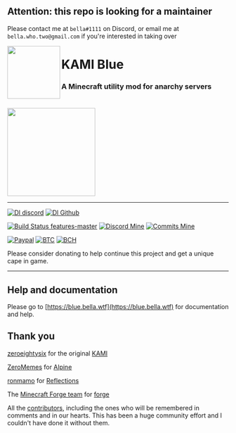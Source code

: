 ## Attention: this repo is looking for a maintainer 

Please contact me at `bella#1111` on Discord, or email me at `bella.who.two@gmail.com` if you're interested in taking over

<img src="https://github.com/kami-blue/assets/blob/assets/assets/icons/kami.svg" align="left" width="120"/>

# KAMI Blue 

### A Minecraft utility mod for anarchy servers

# 
<a href="https://blue.bella.wtf/download">
<img src="https://github.com/kami-blue/assets/blob/assets/assets/icons/download.svg" width="200"/>
</a>

***

[![Dl discord](https://img.shields.io/badge/downloads-47k-brightgreen?logo=discord&logoColor=white)](https://discord.gg/KfpqwZB)
[![Dl Github](https://img.shields.io/github/downloads/kami-blue/client/total?label=downloads&logo=github)](https://github.com/kami-blue/client/releases)

[![Build Status features-master](https://img.shields.io/travis/com/S-B99/kamiblue/feature/master?logo=gradle&label=build)](https://travis-ci.com/S-B99/kamiblue/)
[![Discord Mine](https://img.shields.io/discord/573954110454366214?label=chat&logo=discord&logoColor=white)](https://discord.gg/KfpqwZB)
[![Commits Mine](https://img.shields.io/github/commits-since/kami-blue/client/v1.0.1/feature/master?color=light-green&label=commits&logo=git&logoColor=white)](https://github.com/kami-blue/client/releases)

[![Paypal](https://img.shields.io/badge/paypal-donate-red?color=169bd7&logo=paypal)](https://paypal.me/bellawhotwo) 
[![BTC](https://img.shields.io/badge/btc-clickme-red?color=f08b16&logo=bitcoin)](https://www.blockchain.com/btc/address/19pH4aNZZMPJkqQ2826BauRokyBs1NYon7)
[![BCH](https://img.shields.io/badge/bch-clickme-red?color=2db300&logo=cash-app)](https://www.blockchain.com/bch/address/19pH4aNZZMPJkqQ2826BauRokyBs1NYon7) 

Please consider donating to help continue this project and get a unique cape in game. 

***

## Help and documentation

Please go to [https://blue.bella.wtf](https://blue.bella.wtf) for documentation and help.

## Thank you

[zeroeightysix](https://github.com/zeroeightysix) for the original [KAMI](https://github.com/zeroeightysix/KAMI)

[ZeroMemes](https://github.com/ZeroMemes) for [Alpine](https://github.com/ZeroMemes/Alpine)

[ronmamo](https://github.com/ronmamo/) for [Reflections](https://github.com/ronmamo/reflections)

The [Minecraft Forge team](https://github.com/MinecraftForge) for [forge](https://files.minecraftforge.net/)

All the [contributors](https://github.com/S-B99/kamiblue/graphs/contributors), including the ones who will be remembered in comments and in our hearts. This has been a huge community effort and I couldn't have done it without them.
